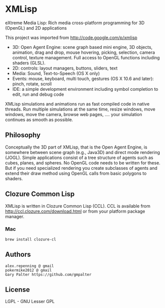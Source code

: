 # XMLisp

eXtreme Media Lisp: Rich media cross-platform programming for 3D (OpenGL) and 2D applications

This project was imported from http://code.google.com/p/xmlisp

* 3D: Open Agent Engine: scene graph based mini engine, 3D objects, animation, drag and drop, mouse hovering, picking, selection, camera control, texture management. Full access to OpenGL functions including shaders (GLSL).
* 2D: controls: layout managers, buttons, sliders, text
* Media: Sound, Text-to-Speech (OS X only)
* Events: mouse, keyboard, multi touch, gestures (OS X 10.6 and later): pinch, rotate, scroll
* IDE: a simple development environment including symbol completion to edit, run and debug code

XMLisp simulations and animations run as fast compiled code in native threads.
Run multiple simulations at the same time, resize windows, move windows, move
the camera, browse web pages, .... your simulation continues as smooth as
possible.

## Philosophy

Conceptually the 3D part of XMLisp, that is the Open Agent Engine, is somewhere
between scene graph (e.g., Java3D) and direct mode rendering (JOGL). Simple
applications consist of a tree structure of agents such as cubes, planes, and
spheres. No OpenGL code needs to be written for these. But if you need
specialized rendering you create subclasses of agents and extend their draw
method using OpenGL calls from basic polygons to shaders.

## Clozure Common Lisp

XMLisp is written in Clozure Common Lisp (CCL). CCL is available from
http://ccl.clozure.com/download.html or from your platform package manager.

### Mac

```
brew install clozure-cl
```

## Authors

```
alex.repenning @ gmail
pokermike2012 @ gmail
Gary Palter https://github.com/gmpalter
```

## License

LGPL - GNU Lesser GPL
